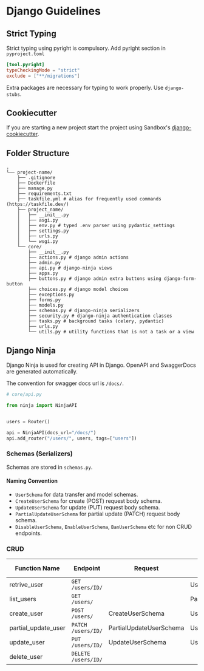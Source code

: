# Django Guidelines

## Strict Typing

Strict typing using pyright is compulsory. Add pyright section in `pyproject.toml`

```toml
[tool.pyright]
typeCheckingMode = "strict"
exclude = ["**/migrations"]
```

Extra packages are necessary for typing to work properly. Use `django-stubs`.

## Cookiecutter

If you are starting a new project start the project using Sandbox's [django-cookiecutter](https://github.com/sandbox-pokhara/django-cookiecutter).

## Folder Structure

```
.
└── project-name/
    ├── .gitignore
    ├── Dockerfile
    ├── manage.py
    ├── requirements.txt
    ├── taskfile.yml # alias for frequently used commands (https://taskfile.dev/)
    ├── project_name/
    │   ├── __init__.py
    │   ├── asgi.py
    │   ├── env.py # typed .env parser using pydantic_settings
    │   ├── settings.py
    │   ├── urls.py
    │   └── wsgi.py
    └── core/
        ├── __init__.py
        ├── actions.py # django admin actions
        ├── admin.py
        ├── api.py # django-ninja views
        ├── apps.py
        ├── buttons.py # django admin extra buttons using django-form-button
        ├── choices.py # django model choices
        ├── exceptions.py
        ├── forms.py
        ├── models.py
        ├── schemas.py # django-ninja serializers
        ├── security.py # django-ninja authentication classes
        ├── tasks.py # background tasks (celery, pydantic)
        ├── urls.py
        └── utils.py # utility functions that is not a task or a view
```

## Django Ninja

Django Ninja is used for creating API in Django. OpenAPI and SwaggerDocs are generated automatically.

The convention for swagger docs url is `/docs/`.

```py
# core/api.py

from ninja import NinjaAPI


users = Router()

api = NinjaAPI(docs_url="/docs/")
api.add_router("/users/", users, tags=["users"])
```

### Schemas (Serializers)

Schemas are stored in `schemas.py`.

#### Naming Convention

- `UserSchema` for data transfer and model schemas.
- `CreateUserSchema` for create (POST) request body schema.
- `UpdateUserSchema` for update (PUT) request body schema.
- `PartialUpdateUserSchema` for partial update (PATCH) request body schema.
- `DisableUserSchema`, `EnableUserSchema`, `BanUserSchema` etc for non CRUD endpoints.

### CRUD

| Function Name       | Endpoint            | Request                 | Response            | Status Code |
| ------------------- | ------------------- | ----------------------- | ------------------- | ----------- |
| retrive_user        | `GET /users/ID/`    |                         | UserSchema          | 200         |
| list_users          | `GET /users/`       |                         | PaginatedUserSchema | 200         |
| create_user         | `POST /users/`      | CreateUserSchema        | UserSchema          | 201         |
| partial_update_user | `PATCH /users/ID/`  | PartialUpdateUserSchema | UserSchema          | 200         |
| update_user         | `PUT /users/ID/`    | UpdateUserSchema        | UserSchema          | 200         |
| delete_user         | `DELETE /users/ID/` |                         |                     | 204         |
